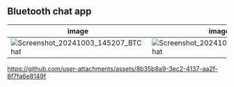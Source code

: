 ## Bluetooth chat app


| image              | image               | image               | image               |
| ---------------------- | ---------------------- | ---------------------- | ---------------------- |
| ![Screenshot_20241003_145207_BTChat](https://github.com/user-attachments/assets/363c12c3-b7a3-4725-9c1f-2db894c84e8b) | ![Screenshot_20241003_145254_BTChat](https://github.com/user-attachments/assets/f5fe4d5a-82aa-44dd-b0db-ec8dde365680) | ![Screenshot_20241003_150615_Settings](https://github.com/user-attachments/assets/208c139b-5ab2-4790-bb77-e8ed0f5161ce) | ![Screenshot_20241003_150556_BTChat](https://github.com/user-attachments/assets/3b672682-d827-4f83-a69f-27b451beec73) |


https://github.com/user-attachments/assets/8b35b8a9-3ec2-4137-aa2f-8f7fa6e8149f
